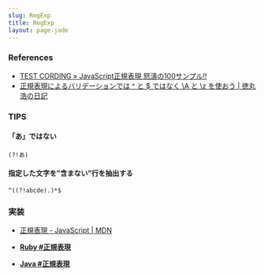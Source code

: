```yaml
---
slug: RegExp
title: RegExp
layout: page.jade
---
```


### References
- [TEST CORDING » JavaScript正規表現 怒濤の100サンプル!!](http://testcording.com/?p=2013)
- [正規表現によるバリデーションでは ^ と $ ではなく \A と \z を使おう | 徳丸浩の日記](http://blog.tokumaru.org/2014/03/z.html)

### TIPS

#### 「あ」ではない
```
(?!あ)
```

#### 指定した文字を”含まない”行を抽出する
```
^((?!abcde).)*$
```

### 実装
- [正規表現 - JavaScript | MDN](https://developer.mozilla.org/ja/docs/Web/JavaScript/Guide/Regular_Expressions)

- __[Ruby #正規表現](/Ruby/)__

- __[Java #正規表現](/Java/)__
